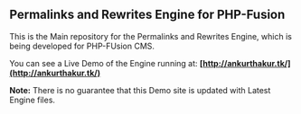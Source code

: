 <h2 id="readme_title">Permalinks and Rewrites Engine for PHP-Fusion</h2>

This is the Main repository for the Permalinks and Rewrites Engine, which is being developed for PHP-FUsion CMS.

You can see a Live Demo of the Engine running at: **[http://ankurthakur.tk/](http://ankurthakur.tk/)**

**Note:** There is no guarantee that this Demo site is updated with Latest Engine files.
